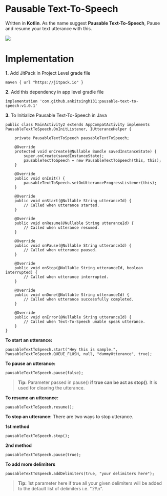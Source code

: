 # Pausable Text-To-Speech

Written in **Kotlin**. As the name suggest **Pausable Text-To-Speech**, Pause and resume your text utterance with this.

[![](https://jitpack.io/v/ankitsingh131/pausable-text-to-speech.svg)](https://jitpack.io/#ankitsingh131/pausable-text-to-speech)

# Implementation

**1.** Add JitPack in Project Level grade file

```
maven { url "https://jitpack.io" }
```

**2.** Add this dependency in app level gradle file
```
implementation 'com.github.ankitsingh131:pausable-text-to-speech:v1.0.1'
```

**3.** To Initialize Pausable Text-To-Speech in Java

```
public class MainActivity2 extends AppCompatActivity implements PausableTextToSpeech.OnInitListener, IUtteranceHelper {

    private PausableTextToSpeech pausableTextToSpeech;

    @Override
    protected void onCreate(@Nullable Bundle savedInstanceState) {
        super.onCreate(savedInstanceState);
        pausableTextToSpeech = new PausableTextToSpeech(this, this);
    }

    @Override
    public void onInit() {
        pausableTextToSpeech.setOnUtteranceProgressListener(this);
    }

    @Override
    public void onStart(@Nullable String utteranceId) {
        // Called when utterance started.
    }

    @Override
    public void onResume(@Nullable String utteranceId) {
        // Called when utterance resumed.
    }

    @Override
    public void onPause(@Nullable String utteranceId) {
        // Called when utterance paused.
    }

    @Override
    public void onStop(@Nullable String utteranceId, boolean interrupted) {
        // Called when utterance interrupted.
    }

    @Override
    public void onDone(@Nullable String utteranceId) {
        // Called when utterance successfully completed.
    }

    @Override
    public void onError(@Nullable String utteranceId) {
        // Called when Text-To-Speech unable speak utterance.
    }
}
```

**To start an utterance:**
```
pausableTextToSpeech.start("Hey this is sample.", PausableTextToSpeech.QUEUE_FLUSH, null, "dummyUtterance", true);
```
**To pause an utterance:**
```
pausableTextToSpeech.pause(false);
```
> **Tip:** Parameter passed in pause() **if true can be act as stop()**. It is used for clearing the utterance.

**To resume an utterance:**
```
pausableTextToSpeech.resume();
```
**To stop an utterance:** There are two ways to stop utterance.

**1st method**
```
pausableTextToSpeech.stop();
```
**2nd method**
```
pausableTextToSpeech.pause(true);
```

**To add more delimiters**
```
pausableTextToSpeech.addDelimiters(true, "your delimiters here");
```
> **Tip:** 1st parameter here if true all your given delimiters will be added to the default list of delimiters i.e. ".?!\n".